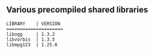 Various precompiled shared libraries
------------------------------------
```
LIBRARY    | VERSION
=====================
libogg     | 1.3.2
libvorbis  | 1.3.5
libmpg123  | 1.25.6
```

